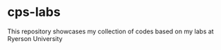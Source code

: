 # cps-labs

This repository showcases my collection of codes based on my labs at Ryerson University
